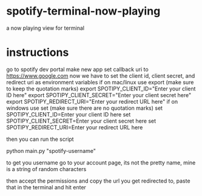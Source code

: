 # spotify-terminal-now-playing

a now playing view for terminal

# instructions

go to spotify dev portal
make new app
set callback uri to https://www.google.com
now we have to set the client id, client secret, and redirect uri as environment variables
if on mac/linux use export (make sure to keep the quotation marks)
export SPOTIPY_CLIENT_ID="Enter your client ID here"
export SPOTIPY_CLIENT_SECRET="Enter your client secret here"
export SPOTIPY_REDIRECT_URI="Enter your redirect URL here"
if on windows use set (make sure there are no quotation marks)
set SPOTIPY_CLIENT_ID=Enter your client ID here
set SPOTIPY_CLIENT_SECRET=Enter your client secret here
set SPOTIPY_REDIRECT_URI=Enter your redirect URL here

then you can run the script

python main.py "spotify-username"

to get you username go to your account page, its not the pretty name, mine is a string of random characters

then accept the permissions and copy the url you get redirected to, paste that in the terminal and hit enter
